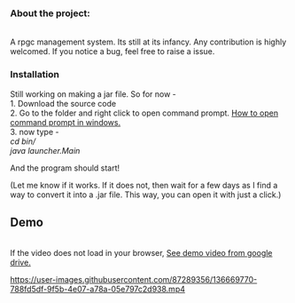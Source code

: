 <h3>About the project:</h3><br>
A rpgc management system. Its still at its infancy. Any contribution is highly welcomed. If you notice a bug, feel free to raise a issue.
<h3>Installation</h3>
Still working on making a jar file. So for now -<br>
1. Download the source code <br>
2. Go to the folder and right click to open command prompt. <a href="https://www.zdnet.com/article/windows-10-tip-the-fastest-smartest-ways-to-open-a-command-prompt/">How to open command prompt in windows.</a><br>
3. now type -<br>
   <i>cd bin/</i><br>
   <i>java launcher.Main</i><br>

And the program should start!<br>

(Let me know if it works. If it does not, then wait for a few days as I find a way to convert it into a .jar file. This way, you can open it with just a click.)<br>

<h2> Demo</h2><br>
If the video does not load in your browser, <a href="https://drive.google.com/file/d/1A77BiTIBe5wZeqIjg7cs45syP5OVYnQ1/view?usp=sharing">See demo video from google drive.</a>

https://user-images.githubusercontent.com/87289356/136669770-788fd5df-9f5b-4e07-a78a-05e797c2d938.mp4

